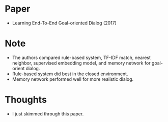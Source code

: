 # Paper

- Learning End-To-End Goal-oriented Dialog (2017)


# Note

- The authors compared rule-based system, TF-IDF match, nearest neighbor, supervised embedding model, and memory network for goal-orient dialog.
- Rule-based system did best in the closed environment.
- Memory network performed well for more realistic dialog.


# Thoughts

- I just skimmed through this paper.
